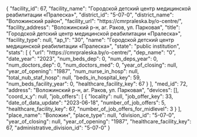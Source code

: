{
    "facility_id": 67,
    "facility_name": "Городской детский центр медицинской реабилитации «Пралеска»",
    "district_id": "5-07-0",
    "district_name": "Воложинский район",
    "facility_url": "https:\/\/cmrpraleska.by\/o-centre\/",
    "facility_address": "Воложинский р-н, аг. Раков, ул. Парковая",
    "title": "Городской детский центр медицинской реабилитации «Пралеска»",
    "facility_type": null,
    "ap_1": "30",
    "name": "Городской детский центр медицинской реабилитации «Пралеска»",
    "state": "public institution",
    "stats": [
        {
            "url": "https:\/\/cmrpraleska.by\/o-centre\/",
            "dep_name": "0",
            "date_year": "2023",
            "num_beds_dep": 0,
            "num_deps_year": 0,
            "num_doctors_dep": 0,
            "num_doctors_med": 0,
            "year_of_closing": null,
            "year_of_opening": "1987",
            "num_nurse_in_hosp": null,
            "total_nub_staf_hosp": null,
            "beds_in_hospital_key": 59,
            "num_beds_facility_year": 0,
            "healthcare_facility_key": 67
        }
    ],
    "med_id": 72,
    "address": "Воложинский р-н, аг. Раков, ул. Парковая",
    "devices": [],
    "coord_x_y": null,
    "job_offers": [
        {
            "locality": null,
            "job_offer_key": 33,
            "date_of_data_update": "2023-06-18",
            "number_of_job_offers": 5,
            "healthcare_facility_key": 67,
            "number_of_job_offers_for_midlevel": 3
        }
    ],
    "place_name": "Воложин",
    "place_type": null,
    "division_id": "5-07-0",
    "year_of_closing": null,
    "year_of_opening": "1987",
    "healthcare_facility_key": 67,
    "administrative_division_id": "5-07-0"
}